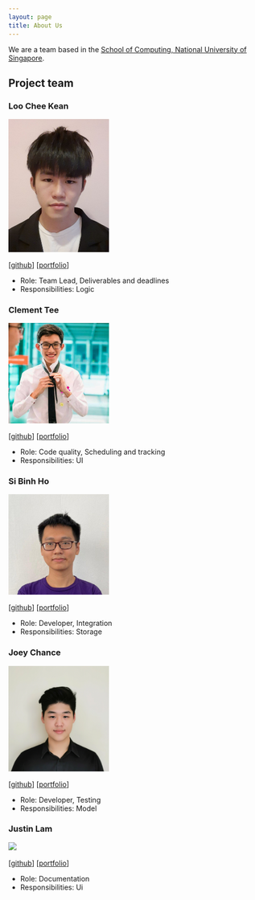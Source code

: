 ```yaml
---
layout: page
title: About Us
---
```


We are a team based in the [School of Computing, National University of Singapore](http://www.comp.nus.edu.sg).

## Project team

### Loo Chee Kean

<img src="images/cheekean5848.png" width="200px">

[[github](https://github.com/cheekean5848)]
[[portfolio](team/cheekean5848.md)]

* Role: Team Lead, Deliverables and deadlines
* Responsibilities: Logic

### Clement Tee

<img src="images/clement0010.png" width="200px">

[[github](http://github.com/clement0010)]
[[portfolio](team/clement0010.md)]

* Role: Code quality, Scheduling and tracking
* Responsibilities: UI

### Si Binh Ho

<img src="images/sibinhho99-nus.png" width="200px">

[[github](http://github.com/sibinhho99-nus)]
[[portfolio](team/sibinhho99-nus.md)]

* Role: Developer, Integration
* Responsibilities: Storage

### Joey Chance

<img src="images/joey-chance.png" width="200px">

[[github](http://github.com/joey-chance)]
[[portfolio](team/joey-chance.md)]

* Role: Developer, Testing
* Responsibilities: Model

### Justin Lam

<img src="images/johndoe.png" width="200px">

[[github](http://github.com/justinlam19)]
[[portfolio](team/justinlam.md)]

* Role: Documentation
* Responsibilities: Ui
